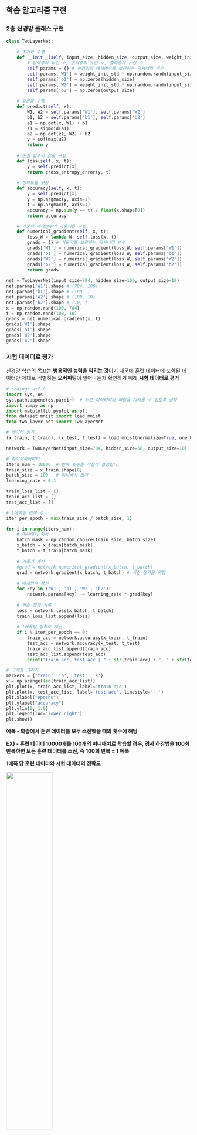 ## 학습 알고리즘 구현

### 2층 신경망 클래스 구현

```python
class TwoLayerNet:
   
    # 초기화 수행
    def __init__(self, input_size, hidden_size, output_size, weight_init_std=0.01):
        # 입력층의 뉴런 수, 은닉층의 뉴런 수, 출력층의 뉴런 수
        self.params = {} # 신경망의 매개변수를 보관하는 딕셔너리 변수
        self.params['W1'] = weight_init_std * np.random.randn(input_size, hidden_size)
        self.params['b1'] = np.zeros(hidden_size)
        self.params['W2'] = weight_init_std * np.random.randn(input_size, output_size)
        self.params['b2'] = np.zeros(output_size)
	
    # 추론을 수행
    def predict(self, x):
        W1, W2 = self.params['W1'], self.params['W2']
        b1, b2 = self.params['b1'], self.params['b2']
        a1 = np.dot(x, W1) + b1
        z1 = sigmoid(a1)
        a2 = np.dot(z1, W2) + b2
        y = softmax(a2)
        return y
	
    # 손실 함수의 값을 구함
    def loss(self, x, t):
        y = self.predict(x)
        return cross_entropy_error(y, t)
	
    # 정확도를 구함
    def accuracy(self, x, t):
        y = self.predict(x)
        y = np.argmax(y, axis=1)
        t = np.argmax(t, axis=1)
        accuracy = np.sum(y == t) / float(x.shape[0])
        return accuracy

    # 가중치 매개변수의 기울기를 구함
    def numerical_gradient(self, x, t):
        loss_W = lambda W: self.loss(x, t)
        grads = {} # 기울기를 보관하는 딕셔너리 변수
        grads['W1'] = numerical_gradient(loss_W, self.params['W1'])
        grads['b1'] = numerical_gradient(loss_W, self.params['b1'])
        grads['W2'] = numerical_gradient(loss_W, self.params['W2'])
        grads['b2'] = numerical_gradient(loss_W, self.params['b2'])
        return grads
    
net = TwoLayerNet(input_size=784, hidden_size=100, output_size=10)
net.params['W1'].shape # (784, 100)
net.params['b1'].shape # (100, )
net.params['W2'].shape # (100, 10)
net.params['b2'].shape # (10, )
x = np.random.rand(100, 784)
t = np.random.rand(100, 10)
grads = net.numerical_gradient(x, t)
grads['W1'].shape
grads['b1'].shape
grads['W2'].shape
grads['b2'].shape
```

### 시험 데이터로 평가

신경망 학습의 목표는 **범용적인 능력을 익히는 것**이기 때문에 훈련 데이터에 포함된 데이터만 제대로 식별하는 **오버피팅**이 일어나는지 확인하기 위해 **시험 데이터로 평가** 

```python
# coding: utf-8
import sys, os
sys.path.append(os.pardir)  # 부모 디렉터리의 파일을 가져올 수 있도록 설정
import numpy as np
import matplotlib.pyplot as plt
from dataset.mnist import load_mnist
from two_layer_net import TwoLayerNet

# 데이터 읽기
(x_train, t_train), (x_test, t_test) = load_mnist(normalize=True, one_hot_label=True)

network = TwoLayerNet(input_size=784, hidden_size=50, output_size=10)

# 하이퍼파라미터
iters_num = 10000  # 반복 횟수를 적절히 설정한다.
train_size = x_train.shape[0]
batch_size = 100   # 미니배치 크기
learning_rate = 0.1

train_loss_list = []
train_acc_list = []
test_acc_list = []

# 1에폭당 반복 수
iter_per_epoch = max(train_size / batch_size, 1)

for i in range(iters_num):
    # 미니배치 획득
    batch_mask = np.random.choice(train_size, batch_size)
    x_batch = x_train[batch_mask]
    t_batch = t_train[batch_mask]
    
    # 기울기 계산
    #grad = network.numerical_gradient(x_batch, t_batch)
    grad = network.gradient(x_batch, t_batch) # 시간 절약을 위함
    
    # 매개변수 갱신
    for key in ('W1', 'b1', 'W2', 'b2'):
        network.params[key] -= learning_rate * grad[key]
    
    # 학습 경과 기록
    loss = network.loss(x_batch, t_batch)
    train_loss_list.append(loss)
    
    # 1에폭당 정확도 계산
    if i % iter_per_epoch == 0:
        train_acc = network.accuracy(x_train, t_train)
        test_acc = network.accuracy(x_test, t_test)
        train_acc_list.append(train_acc)
        test_acc_list.append(test_acc)
        print("train acc, test acc | " + str(train_acc) + ", " + str(test_acc))

# 그래프 그리기
markers = {'train': 'o', 'test': 's'}
x = np.arange(len(train_acc_list))
plt.plot(x, train_acc_list, label='train acc')
plt.plot(x, test_acc_list, label='test acc', linestyle='--')
plt.xlabel("epochs")
plt.ylabel("accuracy")
plt.ylim(0, 1.0)
plt.legend(loc='lower right')
plt.show()
```

**에폭 - 학습에서 훈련 데이터를 모두 소진했을 때의 횟수에 해당**

**EX) - 훈련 데이터 10000개를 100개의 미니배치로 학습할 경우, 경사 하강법을 100회 반복하면 모든 훈련 데이터를 소진, 즉 100회 반복 = 1 에폭**  

**1에폭 당 훈련 데이터와 시험 데이터의 정확도**

<img src="https://user-images.githubusercontent.com/58063806/88760683-7a9c5c80-d1a8-11ea-8caf-73ba2cbcbc36.PNG"  width=50% />

**정확도 시각화**

<img src="https://user-images.githubusercontent.com/58063806/88760684-7b34f300-d1a8-11ea-820c-4049a016adfe.PNG" width=60%/>

위의 그래프를 보면 **훈련 데이터와 시험 데이터의 정확도가 모두 좋아지고 거의 동일**함

**오버피팅이 일어나지 않음**을 알 수 있음 

